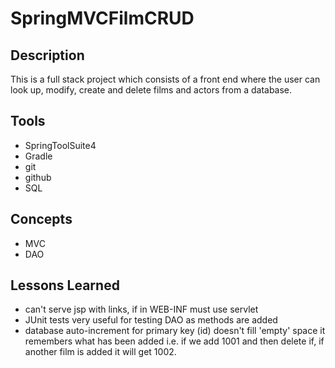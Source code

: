 # SpringMVCFilmCRUD

## Description
This is a full stack project which consists of a front end where the user can look up, modify, create and delete films and actors from a database. 

## Tools
- SpringToolSuite4
- Gradle
- git
- github
- SQL

## Concepts
- MVC
- DAO

## Lessons Learned
- can't serve jsp with links, if in WEB-INF must use servlet
- JUnit tests very useful for testing DAO as methods are added
- database auto-increment for primary key (id) doesn't fill 'empty' space it remembers what has been added i.e. if we add 1001 and then delete if, if another film is added it will get 1002.
